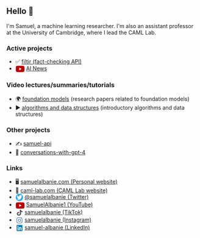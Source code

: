 ## Hello 👋

I'm Samuel, a machine learning researcher. I'm also an assistant professor at the University of Cambridge, where I lead the CAML Lab.

### Active projects

- ✅ [filtir (fact-checking API)](https://filtir.com/)
- <img src="images/youtube-icon.png" alt="YouTube icon" width="24" height="18" style="vertical-align: middle;"></a> [AI News](https://github.com/albanie/AI-news)

### Video lectures/summaries/tutorials

- 🌍 [foundation models](https://github.com/albanie/foundation-models) (research papers related to foundation models)
- ▶ [algorithms and data structures](https://github.com/albanie/algorithms-and-data-structures) (introductory algorithms and data structures)

### Other projects

- ✍️ [samuel-api](https://samuel-api.com/)
- 🤖 [conversations-with-gpt-4](https://conversations-with-gpt-4.com/)

### Links

- :desktop_computer: [samuelalbanie.com (Personal website)](https://samuelalbanie.com/)
-  🐫 [caml-lab.com (CAML Lab website)](https://caml-lab.com)
- <a href="https://twitter.com/SamuelAlbanie"><img src="images/twitter-icon.png" alt="Twitter bird icon" width="20" height="20" style="vertical-align: middle;"></a> [@samuelalbanie (Twitter)](https://twitter.com/SamuelAlbanie)
- <a href="https://youtube.com/c/SamuelAlbanie1"><img src="images/youtube-icon.png" alt="YouTube icon" width="24" height="18" style="vertical-align: middle;"></a> [SamuelAlbanie1 (YouTube)](https://youtube.com/c/SamuelAlbanie1)
- <a href="https://tiktok.com/@samuelalbanie"><img src="images/tiktok-icon.png" alt="TikTok icon" width="20" height="20" style="vertical-align: middle;"></a> [samuelalbanie (TikTok)](https://tiktok.com/@samuelalbanie)
- <a href="https://instagram.com/samuelalbanie"><img src="images/instagram-icon.png" alt="Instagram icon" width="20" height="20" style="vertical-align: middle;"></a> [samuelalbanie (Instagram)](https://instagram.com/samuelalbanie)
- <a href="https://linkedin.com/in/samuel-albanie"><img src="images/linkedin-icon.png" alt="LinkedIn icon" width="20" height="20" style="vertical-align: middle;"></a> [samuel-albanie (LinkedIn)](https://linkedin.com/in/samuel-albanie)

